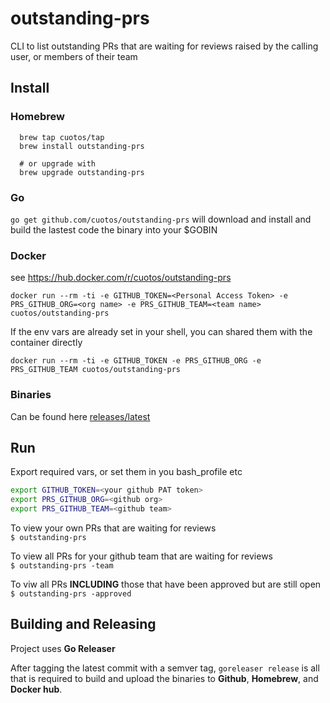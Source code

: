 # outstanding-prs
CLI to list outstanding PRs that are waiting for reviews raised by the calling user, or members of their team

## Install 

### Homebrew
```
  brew tap cuotos/tap
  brew install outstanding-prs

  # or upgrade with
  brew upgrade outstanding-prs
```

### Go
`go get github.com/cuotos/outstanding-prs` will download and install and build the lastest code the binary into your $GOBIN

### Docker
see https://hub.docker.com/r/cuotos/outstanding-prs

`docker run --rm -ti -e GITHUB_TOKEN=<Personal Access Token> -e PRS_GITHUB_ORG=<org name> -e PRS_GITHUB_TEAM=<team name> cuotos/outstanding-prs`

If the env vars are already set in your shell, you can shared them with the container directly

`docker run --rm -ti -e GITHUB_TOKEN -e PRS_GITHUB_ORG -e PRS_GITHUB_TEAM cuotos/outstanding-prs`

### Binaries

Can be found here [releases/latest](https://github.com/cuotos/outstanding-prs/releases/latest)

## Run

Export required vars, or set them in you bash_profile etc

```bash
export GITHUB_TOKEN=<your github PAT token>
export PRS_GITHUB_ORG=<github org> 
export PRS_GITHUB_TEAM=<github team>
```

To view your own PRs that are waiting for reviews  
`$ outstanding-prs`

To view all PRs for your github team that are waiting for reviews  
`$ outstanding-prs -team`

To viw all PRs __INCLUDING__ those that have been approved but are still open  
`$ outstanding-prs -approved`

## Building and Releasing

Project uses __Go Releaser__

After tagging the latest commit with a semver tag, `goreleaser release` is all that is required to build and upload the binaries to __Github__, __Homebrew__, and __Docker hub__.
